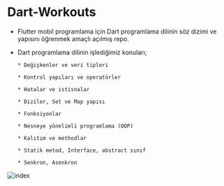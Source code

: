 # Dart-Workouts

* Flutter mobil programlama için Dart programlama dilinin söz dizimi ve yapısını öğrenmek amaçlı açılmış repo.

* Dart programlama dilinin işlediğimiz konuları;

      * Değişkenler ve veri tipleri
      
      * Kontrol yapıları ve operatörler
      
      * Hatalar ve istisnalar
      
      * Diziler, Set ve Map yapısı
      
      * Fonksiyonlar
      
      * Nesneye yönelimli programlama (OOP)
      
      * Kalıtım ve methodlar
      
      * Statik metod, Interface, abstract sınıf
      
      * Senkron, Asenkron
      


![index](https://user-images.githubusercontent.com/54184905/87778288-a24c0600-c833-11ea-9e32-c30ffa2e3053.png)

